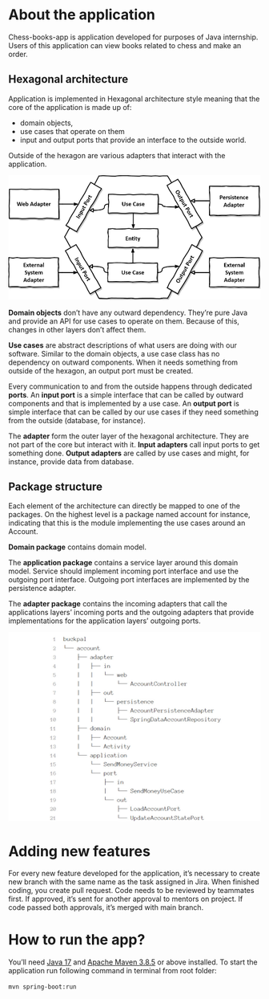 # About the application

Chess-books-app is application developed for purposes of Java internship.
Users of this application can view books related to chess and make an order.

## Hexagonal architecture

Application is implemented in Hexagonal architecture style meaning that the core of the application is made up of:
* domain objects, 
* use cases that operate on them
* input and output ports that provide an interface to the outside world.

Outside of the hexagon are various adapters that interact with the application.

![](hexagonal-architecture.png)

**Domain objects** don’t have any outward dependency.
They’re pure Java and provide an API for use cases to operate on them.
Because of this, changes in other layers don’t affect them.

**Use cases** are abstract descriptions of what users are doing with our software.
Similar to the domain objects, a use case class has no dependency on outward components.
When it needs something from outside of the hexagon, an output port must be created.

Every communication to and from the outside happens through dedicated **ports**. 
An **input port** is a simple interface that can be called by outward components and that is implemented by a use case. 
An **output port** is simple interface that can be called by our use cases if they need something from the outside (database, for instance).

The **adapter** form the outer layer of the hexagonal architecture. 
They are not part of the core but interact with it. 
**Input adapters** call input ports to get something done.
**Output adapters** are called by use cases and might, for instance, provide data from database.

## Package structure

Each element of the architecture can directly be mapped to one of the packages.
On the highest level is a package named account for instance, indicating that this is the module implementing the use cases around an Account. 

**Domain package** contains domain model.

The **application package** contains a service layer around this domain model.
Service should implement incoming port interface and use the outgoing port interface.
Outgoing port interfaces are implemented by the persistence adapter.

The **adapter package** contains the incoming adapters that call the applications layers’ incoming ports and the outgoing adapters that provide implementations for the application layers’ outgoing ports.

![](package-structure.png)

# Adding new features

For every new feature developed for the application, it’s necessary to create new branch with the same name as the task assigned in Jira.
When finished coding, you create pull request.
Code needs to be reviewed by teammates first.
If approved, it’s sent for another approval to mentors on project.
If code passed both approvals, it’s merged with main branch.

# How to run the app?
You’ll need [Java  17](https://www.oracle.com/java/technologies/downloads/) and [Apache Maven 3.8.5](https://maven.apache.org/download.cgi) or above installed.
To start the application run following command in terminal from root folder:

`mvn spring-boot:run`
